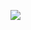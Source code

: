 ![](https://github.com/viljw/PythonSpider/blob/master/%E7%88%AC%E8%99%AB%E9%A1%B9%E7%9B%AE%E6%BA%90%E7%A0%81/3.%E4%BB%8A%E6%97%A5%E5%A4%B4%E6%9D%A1%E8%A1%97%E6%8B%8D/%E7%BB%93%E6%9E%9C%E6%88%AA%E5%9B%BE.PNG)
